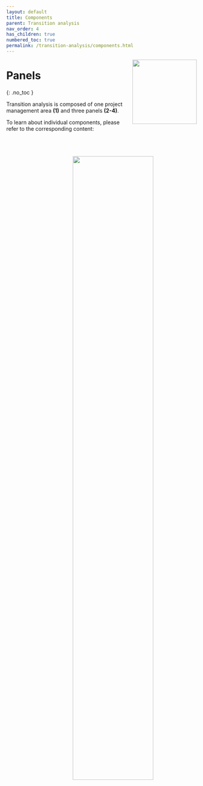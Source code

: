 ```yaml
---
layout: default
title: Components
parent: Transition analysis
nav_order: 4
has_children: true
numbered_toc: true
permalink: /transition-analysis/components.html
---
```


<img src="../assets/images/logos/logo-transition-analysis_400px.png" width="170" style="float:right; margin-left: 15px;"/>

# Panels
{: .no_toc }

Transition analysis is composed of one project management area **(1)** and three panels **(2-4)**.

To learn about individual components, please refer to the corresponding content:

<a class="plain" href="../assets/images/gui/panel-transition-analysis.png"><img src="../assets/images/gui/panel-transition-analysis.png"  width="65%" style="float:right; margin-left: 15px; margin-top: 50px;"/></a>
